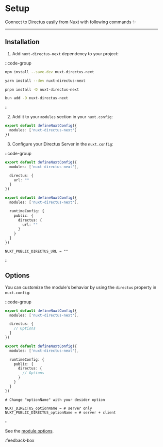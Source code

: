 # Setup

Connect to Directus easily from Nuxt with following commands ✨

---

## Installation

1. Add `nuxt-directus-next` dependency to your project:

::code-group

```bash [npm]
npm install --save-dev nuxt-directus-next
```

```bash [yarn]
yarn install --dev nuxt-directus-next
```

```bash [pnpm]
pnpm install -D nuxt-directus-next
```

```bash [bun]
bun add -D nuxt-directus-next
```

::

2. Add it to your `modules` section in your `nuxt.config`:

```ts
export default defineNuxtConfig({
  modules: ['nuxt-directus-next']
})
```

3. Configure your Directus Server in the `nuxt.config`:

::code-group

```ts [directus]
export default defineNuxtConfig({
  modules: ['nuxt-directus-next'],

  directus: {
    url: ""
  }
})
```

```ts [runtimeConfig]
export default defineNuxtConfig({
  modules: ['nuxt-directus-next'],

  runtimeConfig: {
    public: {
      directus: {
        url: ""
      }
    }
  }
})
```

```dotenv [.env]
NUXT_PUBLIC_DIRECTUS_URL = ""
```

::

## Options

You can customize the module's behavior by using the `directus` property in `nuxt.config`:

::code-group

```ts [directus]
export default defineNuxtConfig({
  modules: ['nuxt-directus-next'],

  directus: {
    // Options
  }
})
```

```ts [runtimeConfig]
export default defineNuxtConfig({
  modules: ['nuxt-directus-next'],

  runtimeConfig: {
    public: {
      directus: {
        // Options
      }
    }
  }
})
```

```dotenv [.env]
# Change "optionName" with your desider option

NUXT_DIRECTUS_optionName = # server only
NUXT_PUBLIC_DIRECTUS_optionName = # server + client
```

::

See the [module options](/getting-started/options).

:feedback-box
